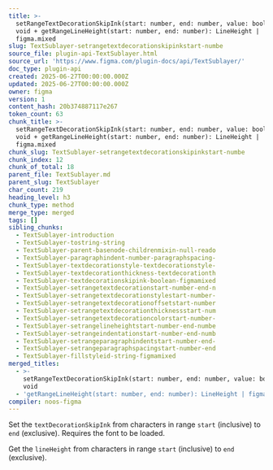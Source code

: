```yaml
---
title: >-
  setRangeTextDecorationSkipInk(start: number, end: number, value: boolean):
  void + getRangeLineHeight(start: number, end: number): LineHeight |
  figma.mixed
slug: TextSublayer-setrangetextdecorationskipinkstart-numbe
source_file: plugin-api-TextSublayer.html
source_url: 'https://www.figma.com/plugin-docs/api/TextSublayer/'
doc_type: plugin-api
created: 2025-06-27T00:00:00.000Z
updated: 2025-06-27T00:00:00.000Z
owner: figma
version: 1
content_hash: 20b374887117e267
token_count: 63
chunk_title: >-
  setRangeTextDecorationSkipInk(start: number, end: number, value: boolean):
  void + getRangeLineHeight(start: number, end: number): LineHeight |
  figma.mixed
chunk_slug: TextSublayer-setrangetextdecorationskipinkstart-numbe
chunk_index: 12
chunk_of_total: 18
parent_file: TextSublayer.md
parent_slug: TextSublayer
char_count: 219
heading_level: h3
chunk_type: method
merge_type: merged
tags: []
sibling_chunks:
  - TextSublayer-introduction
  - TextSublayer-tostring-string
  - TextSublayer-parent-basenode-childrenmixin-null-reado
  - TextSublayer-paragraphindent-number-paragraphspacing-
  - TextSublayer-textdecorationstyle-textdecorationstyle-
  - TextSublayer-textdecorationthickness-textdecorationth
  - TextSublayer-textdecorationskipink-boolean-figmamixed
  - TextSublayer-setrangetextdecorationstart-number-end-n
  - TextSublayer-setrangetextdecorationstylestart-number-
  - TextSublayer-setrangetextdecorationoffsetstart-number
  - TextSublayer-setrangetextdecorationthicknessstart-num
  - TextSublayer-setrangetextdecorationcolorstart-number-
  - TextSublayer-setrangelineheightstart-number-end-numbe
  - TextSublayer-setrangeindentationstart-number-end-numb
  - TextSublayer-setrangeparagraphindentstart-number-end-
  - TextSublayer-setrangeparagraphspacingstart-number-end
  - TextSublayer-fillstyleid-string-figmamixed
merged_titles:
  - >-
    setRangeTextDecorationSkipInk(start: number, end: number, value: boolean):
    void
  - 'getRangeLineHeight(start: number, end: number): LineHeight | figma.mixed'
compiler: noos-figma
---
```


Set the `textDecorationSkipInk` from characters in range `start` (inclusive) to `end` (exclusive). Requires the font to be loaded.

Get the `lineHeight` from characters in range `start` (inclusive) to `end` (exclusive).

